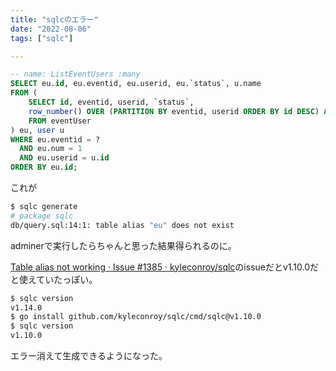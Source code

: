 ```yaml
---
title: "sqlcのエラー"
date: "2022-08-06"
tags: ["sqlc"]

---
```


```sql
-- name: ListEventUsers :many
SELECT eu.id, eu.eventid, eu.userid, eu.`status`, u.name
FROM (
    SELECT id, eventid, userid, `status`,
    row_number() OVER (PARTITION BY eventid, userid ORDER BY id DESC) AS num
    FROM eventUser
) eu, user u
WHERE eu.eventid = ?
  AND eu.num = 1
  AND eu.userid = u.id
ORDER BY eu.id;
```
これが
```sh
$ sqlc generate
# package sqlc
db/query.sql:14:1: table alias "eu" does not exist
```

adminerで実行したらちゃんと思った結果得られるのに。

[Table alias not working · Issue #1385 · kyleconroy/sqlc](https://github.com/kyleconroy/sqlc/issues/1385)のissueだとv1.10.0だと使えていたっぽい。

```sh
$ sqlc version
v1.14.0
$ go install github.com/kyleconroy/sqlc/cmd/sqlc@v1.10.0
$ sqlc version
v1.10.0
```

エラー消えて生成できるようになった。
